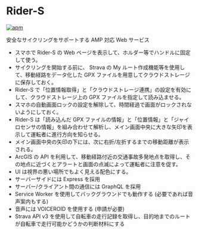 # Rider-S

[![apm](https://img.shields.io/apm/l/vim-mode.svg)](https://github.com/0918nobita/Rider-S)

安全なサイクリングをサポートする AMP 対応 Web サービス

- スマホで Rider-S の Web ページを表示して、ホルダー等でハンドルに固定して使う。
- サイクリングを開始する前に、 Strava の My ルート作成機能等を使用して、移動経路をデータ化した GPX ファイルを用意してクラウドストレージに保存しておく。
- Rider-S で「位置情報取得」と「クラウドストレージ連携」の設定を有効にして、クラウドストレージ上の GPX ファイルを指定して読み込ませる。
- スマホの自動画面ロックの設定を解除して、時間経過で画面がロックされないようにしておく。
- Rider-S は「読み込んだ GPX ファイルの情報」と「位置情報」と「ジャイロセンサの情報」を組み合わせて解析し、メイン画面中央に大きな矢印を表示して運転者に進行方向を知らせる。
- メイン画面中央の矢印の下には、次に右折/左折するまでの移動距離が表示される。
- ArcGIS の API を利用して、移動経路付近の交通事故多発地点を取得し、その地点に近づくとアラートと画面の点滅によって運転者に注意を促す。
- UI は視界の悪い場所でもよく見える配色にする。
- サーバーサイドには Express を採用
- サーバー/クライアント間の通信には GraphQL を採用
- Service Worker を使用してバックグラウンドでも動作する (必要であれば音声案内もする)
- 音声には VOICEROID を使用する (申請が必要)
- Strava API v3 を使用して自転車の走行記録を取得し、目的地までのルートが自転車で走行可能かどうかの判断材料にする
